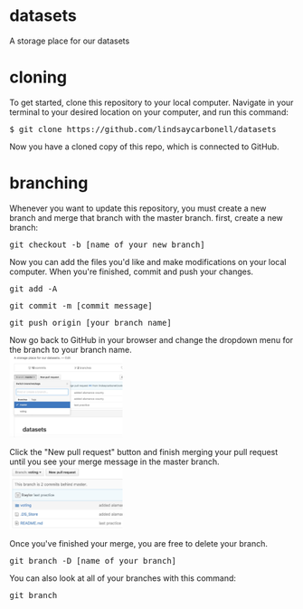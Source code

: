 # datasets
A storage place for our datasets
# cloning
To get started, clone this repository to your local computer. Navigate in your terminal to your desired location on your computer, and run this command:
<pre>$ git clone https://github.com/lindsaycarbonell/datasets</pre>
Now you have a cloned copy of this repo, which is connected to GitHub.
# branching
Whenever you want to update this repository, you must create a new branch and merge that branch with the master branch.
first, create a new branch:
<pre>git checkout -b [name_of_your_new_branch]</pre>
Now you can add the files you'd like and make modifications on your local computer. When you're finished, commit and push your changes.
<pre>git add -A</pre>
<pre>git commit -m [commit_message]</pre>
<pre>git push origin [your_branch_name]</pre>

Now go back to GitHub in your browser and change the dropdown menu for the branch to your branch name.
<br>
<img src="dropdown.jpg" style="width:200px;!important"/>

Click the "New pull request" button and finish merging your pull request until you see your merge message in the master branch.
<br>
<img src="button.jpg" style="width:200px;!important"/>

Once you've finished your merge, you are free to delete your branch.
<pre>git branch -D [name_of_your_branch]</pre>

You can also look at all of your branches with this command:
<pre>git branch</pre>
